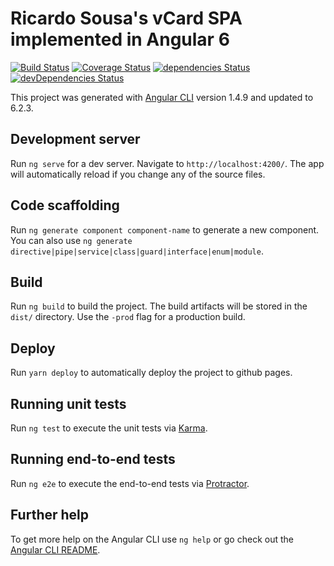 # Ricardo Sousa's vCard SPA implemented in Angular 6

[![Build Status](https://travis-ci.org/ricardomfmsousa/my-vcard.svg?branch=master)](https://travis-ci.org/ricardomfmsousa/my-vcard)
[![Coverage Status](https://coveralls.io/repos/github/ricardomfmsousa/my-vcard/badge.svg?branch=master)](https://coveralls.io/github/ricardomfmsousa/my-vcard?branch=master)
[![dependencies Status](https://david-dm.org/ricardomfmsousa/my-vcard/status.svg)](https://david-dm.org/ricardomfmsousa/my-vcard)
[![devDependencies Status](https://david-dm.org/ricardomfmsousa/my-vcard/dev-status.svg)](https://david-dm.org/ricardomfmsousa/my-vcard?type=dev)

This project was generated with [Angular CLI](https://github.com/angular/angular-cli) version 1.4.9 and updated to 6.2.3.

## Development server

Run `ng serve` for a dev server. Navigate to `http://localhost:4200/`. The app will automatically reload if you change any of the source files.

## Code scaffolding

Run `ng generate component component-name` to generate a new component. You can also use `ng generate directive|pipe|service|class|guard|interface|enum|module`.

## Build

Run `ng build` to build the project. The build artifacts will be stored in the `dist/` directory. Use the `-prod` flag for a production build.

## Deploy

Run `yarn deploy` to automatically deploy the project to github pages.

## Running unit tests

Run `ng test` to execute the unit tests via [Karma](https://karma-runner.github.io).

## Running end-to-end tests

Run `ng e2e` to execute the end-to-end tests via [Protractor](http://www.protractortest.org/).

## Further help

To get more help on the Angular CLI use `ng help` or go check out the [Angular CLI README](https://github.com/angular/angular-cli/blob/master/README.md).
